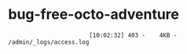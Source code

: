 # bug-free-octo-adventure
                           [10:02:32] 403 -    4KB - /admin/_logs/access.log                           
